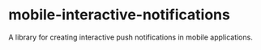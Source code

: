 # mobile-interactive-notifications
A library for creating interactive push notifications in mobile applications.
